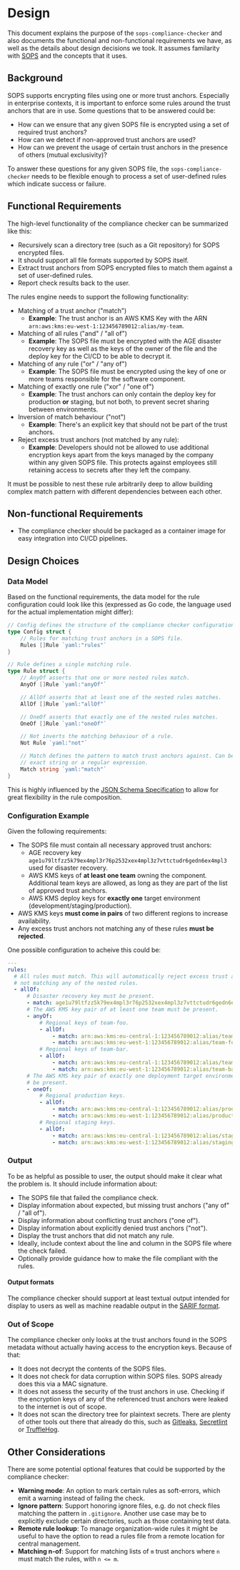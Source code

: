 # Design

This document explains the purpose of the `sops-compliance-checker` and also
documents the functional and non-functional requirements we have, as well as
the details about design decisions we took. It assumes familarity with
[SOPS][sops] and the concepts that it uses.

## Background

SOPS supports encrypting files using one or more trust anchors. Especially in
enterprise contexts, it is important to enforce some rules around the trust
anchors that are in use. Some questions that to be answered could
be:

- How can we ensure that any given SOPS file is encrypted using a set of
  required trust anchors?
- How can we detect if non-approved trust anchors are used?
- How can we prevent the usage of certain trust anchors in the presence of
  others (mutual exclusivity)?

To answer these questions for any given SOPS file, the
`sops-compliance-checker` needs to be flexible enough to process a set of
user-defined rules which indicate success or failure.

## Functional Requirements

The high-level functionality of the compliance checker can be summarized like
this:

- Recursively scan a directory tree (such as a Git repository) for SOPS
  encrypted files.
- It should support all file formats supported by SOPS itself.
- Extract trust anchors from SOPS encrypted files to match them against a set
  of user-defined rules.
- Report check results back to the user.

The rules engine needs to support the following functionality:

- Matching of a trust anchor ("match")
  - **Example**: The trust anchor is an AWS KMS Key with the ARN
    `arn:aws:kms:eu-west-1:123456789012:alias/my-team`.
- Matching of all rules ("and" / "all of")
  - **Example**: The SOPS file must be encrypted with the AGE disaster recovery
    key as well as the keys of the owner of the file and the deploy key for the
    CI/CD to be able to decrypt it.
- Matching of any rule ("or" / "any of")
  - **Example**: The SOPS file must be encrypted using the key of one or more
    teams responsible for the software component.
- Matching of exactly one rule ("xor" / "one of")
  - **Example**: The trust anchors can only contain the deploy key for
    production **or** staging, but not both, to prevent secret sharing between
    environments.
- Inversion of match behaviour ("not")
  - **Example**: There's an explicit key that should not be part of the trust
    anchors.
- Reject excess trust anchors (not matched by any rule):
  - **Example**: Developers should not be allowed to use additional encryption
    keys apart from the keys managed by the company within any given SOPS file.
    This protects against employees still retaining access to secrets after
    they left the company.

It must be possible to nest these rule arbitrarily deep to allow building
complex match pattern with different dependencies between each other.

## Non-functional Requirements

- The compliance checker should be packaged as a container image for easy
  integration into CI/CD pipelines.

## Design Choices

### Data Model

Based on the functional requirements, the data model for the rule configuration
could look like this (expressed as Go code, the language used for the actual
implementation might differ):

```go
// Config defines the structure of the compliance checker configuration file.
type Config struct {
	// Rules for matching trust anchors in a SOPS file.
	Rules []Rule `yaml:"rules"`
}

// Rule defines a single matching rule.
type Rule struct {
	// AnyOf asserts that one or more nested rules match.
	AnyOf []Rule `yaml:"anyOf"`

	// AllOf asserts that at least one of the nested rules matches.
	AllOf []Rule `yaml:"allOf"`

	// OneOf asserts that exactly one of the nested rules matches.
	OneOf []Rule `yaml:"oneOf"`

	// Not inverts the matching behaviour of a rule.
	Not Rule `yaml:"not"`

	// Match defines the pattern to match trust anchors against. Can be an
	// exact string or a regular expression.
	Match string `yaml:"match"`
}
```

This is highly influenced by the [JSON Schema Specification][jsonschema-spec]
to allow for great flexibility in the rule composition.

### Configuration Example

Given the following requirements:

- The SOPS file must contain all necessary approved trust anchors:
  - AGE recovery key
    `age1u79ltfzz5k79ex4mpl3r76p2532xex4mpl3z7vttctudr6gedn6ex4mpl3` used for
    disaster recovery.
  - AWS KMS keys of **at least one team** owning the component. Additional team
    keys are allowed, as long as they are part of the list of approved trust
    anchors.
  - AWS KMS deploy keys for **exactly one** target environment
    (development/staging/production).
- AWS KMS keys **must come in pairs** of two different regions to increase availability.
- Any excess trust anchors not matching any of these rules **must be rejected**.

One possible configuration to acheive this could be:

```yaml
---
rules:
  # All rules must match. This will automatically reject excess trust anchors
  # not matching any of the nested rules.
  - allOf:
      # Disaster recovery key must be present.
      - match: age1u79ltfzz5k79ex4mpl3r76p2532xex4mpl3z7vttctudr6gedn6ex4mpl3
      # The AWS KMS key pair of at least one team must be present.
      - anyOf:
          # Regional keys of team-foo.
          - allOf:
              - match: arn:aws:kms:eu-central-1:123456789012:alias/team-foo
              - match: arn:aws:kms:eu-west-1:123456789012:alias/team-foo
          # Regional keys of team-bar.
          - allOf:
              - match: arn:aws:kms:eu-central-1:123456789012:alias/team-bar
              - match: arn:aws:kms:eu-west-1:123456789012:alias/team-bar
      # The AWS KMS key pair of exactly one deployment target environment must
      # be present.
      - oneOf:
          # Regional production keys.
          - allOf:
              - match: arn:aws:kms:eu-central-1:123456789012:alias/production-cicd
              - match: arn:aws:kms:eu-west-1:123456789012:alias/production-cicd
          # Regional staging keys.
          - allOf:
              - match: arn:aws:kms:eu-central-1:123456789012:alias/staging-cicd
              - match: arn:aws:kms:eu-west-1:123456789012:alias/staging-cicd
```

### Output

To be as helpful as possible to user, the output should make it clear what the
problem is. It should include information about:

- The SOPS file that failed the compliance check.
- Display information about expected, but missing trust anchors ("any of" / "all of").
- Display information about conflicting trust anchors ("one of").
- Display information about explicitly denied trust anchors ("not").
- Display the trust anchors that did not match any rule.
- Ideally, include context about the line and column in the SOPS file where the
  check failed.
- Optionally provide guidance how to make the file compliant with the rules.

#### Output formats

The compliance checker should support at least textual output intended for
display to users as well as machine readable output in the [SARIF format][sarif].

### Out of Scope

The compliance checker only looks at the trust anchors found in the SOPS
metadata without actually having access to the encryption keys. Because of
that:

- It does not decrypt the contents of the SOPS files.
- It does not check for data corruption within SOPS files. SOPS already does
  this via a MAC signature.
- It does not assess the security of the trust anchors in use. Checking if the
  encryption keys of any of the referenced trust anchors were leaked to the
  internet is out of scope.
- It does not scan the directory tree for plaintext secrets. There are plenty
  of other tools out there that already do this, such as [Gitleaks][gitleaks],
  [Secretlint][secretlint] or [TruffleHog][trufflehog].

## Other Considerations

There are some potential optional features that could be supported by the
compliance checker:

- **Warning mode**: An option to mark certain rules as soft-errors, which emit
  a warning instead of failing the check.
- **Ignore pattern**: Support honoring ignore files, e.g. do not check files
  matching the pattern in `.gitignore`. Another use case may be to explicitly
  exclude certain directories, such as those containing test data.
- **Remote rule lookup**: To manage organization-wide rules it might be useful
  to have the option to read a rules file from a remote location for central
  management.
- **Matching n-of**: Support for matching lists of `m` trust anchors where `n`
  must match the rules, with `n <= m`.

[gitleaks]: https://github.com/gitleaks/gitleaks
[jsonschema-spec]: https://json-schema.org/draft/2020-12/json-schema-core
[sarif]: https://sarifweb.azurewebsites.net/
[secretlint]: https://github.com/secretlint/secretlint
[sops]: https://github.com/getsops/sops
[trufflehog]: https://github.com/trufflesecurity/trufflehog
